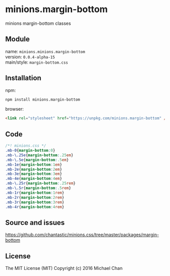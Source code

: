 # minions.margin-bottom
minions margin-bottom classes

## Module
name: `minions.minions.margin-bottom`  
version: `0.0.4-alpha-15`  
main/style: `margin-bottom.css`  

## Installation
npm:
```bash
npm install minions.margin-bottom
```

browser:
```html
<link rel="stylesheet" href="https://unpkg.com/minions.margin-bottom" />
```

## Code
```css
/*! minions.css */
.mb-0{margin-bottom:0}
.mb-\.25e{margin-bottom:.25em}
.mb-\.5e{margin-bottom:.5em}
.mb-1e{margin-bottom:1em}
.mb-2e{margin-bottom:2em}
.mb-3e{margin-bottom:3em}
.mb-4e{margin-bottom:4em}
.mb-\.25r{margin-bottom:.25rem}
.mb-\.5r{margin-bottom:.5rem}
.mb-1r{margin-bottom:1rem}
.mb-2r{margin-bottom:2rem}
.mb-3r{margin-bottom:3rem}
.mb-4r{margin-bottom:4rem}

```

## Source and issues

https://github.com/chantastic/minions.css/tree/master/packages/margin-bottom

## License

The MIT License (MIT)
Copyright (c) 2016 Michael Chan